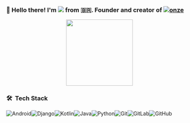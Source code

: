 ### 👋  Hello there! I'm  <a href="https://www.linkedin.com/in/jeancarlospatricio/"><img src="https://img.shields.io/badge/-Jean-0077B5?style=flat&logo=Linkedin&logoColor=white"/></a> from :brazil:. Founder and creator of <a href="https://play.google.com/store/apps/details?id=br.com.onze"><img alt="onze" src="https://img.shields.io/badge/Google%20Play-Onze-orange" /><a/>

<p align="center">
<a href="https://github.com/jeancsanchez">
  <img height="180em" src="https://github-readme-stats-eight-theta.vercel.app/api?username=jeancsanchez&show_icons=true&theme=radical&include_all_commits=true&count_private=true"/>
</a>
</p>

### 🛠 &nbsp;Tech Stack

<img alt="Android" src="https://img.shields.io/badge/Android-3DDC84?style=for-the-badge&logo=android&logoColor=white" /><img alt="Django" src="https://img.shields.io/badge/django%20-%23092E20.svg?&style=for-the-badge&logo=django&logoColor=white"/><img alt="Kotlin" src="https://img.shields.io/badge/kotlin-%230095D5.svg?&style=for-the-badge&logo=kotlin&logoColor=white"/><img alt="Java" src="https://img.shields.io/badge/java-%23ED8B00.svg?&style=for-the-badge&logo=java&logoColor=white"/><img alt="Python" src="https://img.shields.io/badge/python%20-%2314354C.svg?&style=for-the-badge&logo=python&logoColor=white"/><img alt="Git" src="https://img.shields.io/badge/git%20-%23F05033.svg?&style=for-the-badge&logo=git&logoColor=white"/><img alt="GitLab" src="https://img.shields.io/badge/gitlab%20-%23181717.svg?&style=for-the-badge&logo=gitlab&logoColor=white"/><img alt="GitHub" src="https://img.shields.io/badge/github%20-%23121011.svg?&style=for-the-badge&logo=github&logoColor=white"/>
